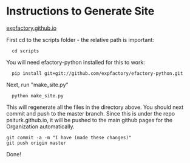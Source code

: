 # Instructions to Generate Site

[expfactory.github.io](http://expfactory.github.io)

First cd to the scripts folder - the relative path is important:

      cd scripts

You will need efactory-python installed for this to work:


      pip install git+git://github.com/expfactory/efactory-python.git


Next, run "make_site.py"


      python make_site.py


This will regenerate all the files in the directory above. You should next commit and push to the master branch. Since this is under the repo psiturk.github.io, it will be pushed to the main github pages for the Organization automatically.

    git commit -a -m "I have (made these changes)"
    git push origin master

Done!

